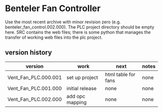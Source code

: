 # Benteler Fan Controller

Use the most recent archive with minor revision zero (e.g. benteler_fan_control.002.000).
The PLC project directory should be empty here.
SRC contains the web files; there is some python that manages the transfer of working web files into the plc project.


version history
----------------
version | work | next | notes
--------|-------|--------|----------
Vent_Fan_PLC.000.001 | set up project | html table for fans | none
Vent_Fan_PLC.001.000 | initial release | none | none
Vent_Fan_PLC.002.000 | add opc mapping | none | none
